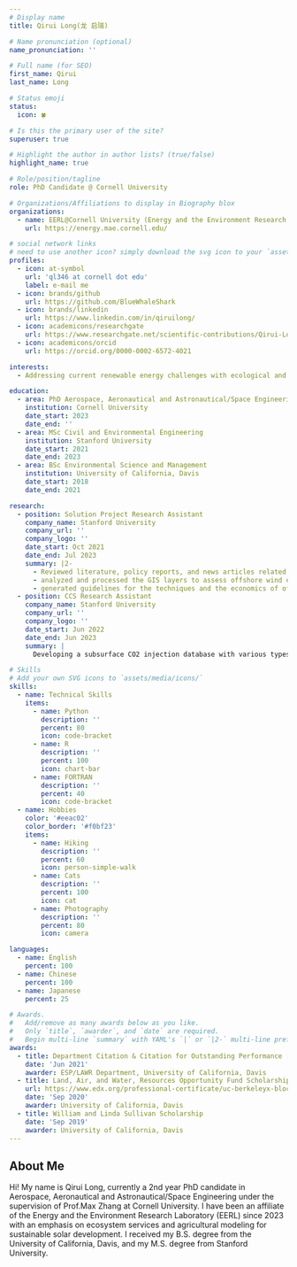 ```yaml
---
# Display name
title: Qirui Long(龙 启瑞)

# Name pronunciation (optional)
name_pronunciation: ''

# Full name (for SEO)
first_name: Qirui 
last_name: Long

# Status emoji
status:
  icon: 🍀

# Is this the primary user of the site?
superuser: true

# Highlight the author in author lists? (true/false)
highlight_name: true

# Role/position/tagline
role: PhD Candidate @ Cornell University 

# Organizations/Affiliations to display in Biography blox
organizations:
  - name: EERL@Cornell University (Energy and the Environment Research Laboratory)
    url: https://energy.mae.cornell.edu/

# social network links
# need to use another icon? simply download the svg icon to your `assets/media/icons/` folder.
profiles:
  - icon: at-symbol
    url: 'ql346 at cornell dot edu'
    label: e-mail me
  - icon: brands/github
    url: https://github.com/BlueWhaleShark
  - icon: brands/linkedin
    url: https://www.linkedin.com/in/qiruilong/
  - icon: academicons/researchgate
    url: https://www.researchgate.net/scientific-contributions/Qirui-Long-2234713170
  - icon: academicons/orcid
    url: https://orcid.org/0000-0002-6572-4021

interests:
  - Addressing current renewable energy challenges with ecological and environmental engineering knowledge

education:
  - area: PhD Aerospace, Aeronautical and Astronautical/Space Engineering 
    institution: Cornell University
    date_start: 2023
    date_end: ''
  - area: MSc Civil and Environmental Engineering
    institution: Stanford University
    date_start: 2021
    date_end: 2023
  - area: BSc Environmental Science and Management
    institution: University of California, Davis
    date_start: 2018
    date_end: 2021

research:
  - position: Solution Project Research Assistant
    company_name: Stanford University
    company_url: ''
    company_logo: ''
    date_start: Oct 2021
    date_end: Jul 2023
    summary: |2-
      - Reviewed literature, policy reports, and news articles related to offshore wind energy siting.
      - analyzed and processed the GIS layers to assess offshore wind energy potential.
      - generated guidelines for the techniques and the economics of offshore wind farms.
  - position: CCS Research Assistant
    company_name: Stanford University
    company_url: ''
    company_logo: ''
    date_start: Jun 2022
    date_end: Jun 2023
    summary: |
      Developing a subsurface CO2 injection database with various types of reservoirs [e.g., heterogeneous and channelized reservoirs] for a pre-trained machine learning model (CCSNet) using a state-of-the-art full-physics simulator, ECLIPSE.

# Skills
# Add your own SVG icons to `assets/media/icons/`
skills:
  - name: Technical Skills
    items:
      - name: Python
        description: ''
        percent: 80
        icon: code-bracket
      - name: R
        description: ''
        percent: 100
        icon: chart-bar
      - name: FORTRAN
        description: ''
        percent: 40
        icon: code-bracket
  - name: Hobbies
    color: '#eeac02'
    color_border: '#f0bf23'
    items:
      - name: Hiking
        description: ''
        percent: 60
        icon: person-simple-walk
      - name: Cats
        description: ''
        percent: 100
        icon: cat
      - name: Photography
        description: ''
        percent: 80
        icon: camera

languages:
  - name: English
    percent: 100
  - name: Chinese
    percent: 100
  - name: Japanese
    percent: 25

# Awards.
#   Add/remove as many awards below as you like.
#   Only `title`, `awarder`, and `date` are required.
#   Begin multi-line `summary` with YAML's `|` or `|2-` multi-line prefix and indent 2 spaces below.
awards:
  - title: Department Citation & Citation for Outstanding Performance [Graduation Awards]
    date: 'Jun 2021'
    awarder: ESP/LAWR Department, University of California, Davis
  - title: Land, Air, and Water, Resources Opportunity Fund Scholarship
    url: https://www.edx.org/professional-certificate/uc-berkeleyx-blockchain-fundamentals
    date: 'Sep 2020'
    awarder: University of California, Davis 
  - title: William and Linda Sullivan Scholarship
    date: 'Sep 2019'
    awarder: University of California, Davis
---
```


## About Me

Hi! My name is Qirui Long, currently a 2nd year PhD candidate in Aerospace, Aeronautical and Astronautical/Space Engineering under the supervision of Prof.Max Zhang at Cornell University. I have been an affiliate of the Energy and the Environment Research Laboratory (EERL) since 2023 with an emphasis on ecosystem services and agricultural modeling for sustainable solar development. I received my B.S. degree from the University of California, Davis, and my M.S. degree from Stanford University.
